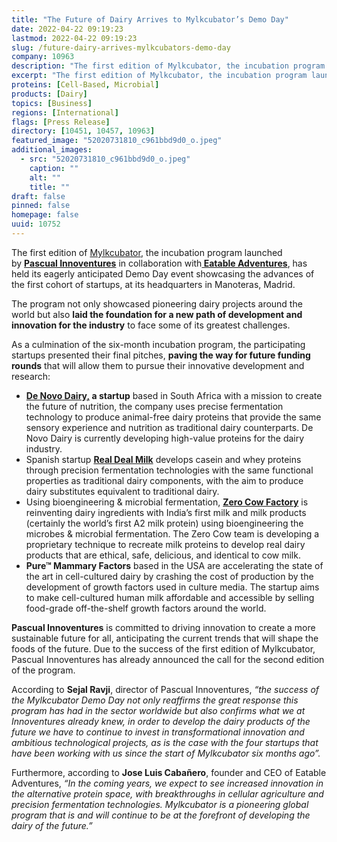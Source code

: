 ```yaml
---
title: "The Future of Dairy Arrives to Mylkcubator’s Demo Day"
date: 2022-04-22 09:19:23
lastmod: 2022-04-22 09:19:23
slug: /future-dairy-arrives-mylkcubators-demo-day
company: 10963
description: "The first edition of Mylkcubator, the incubation program launched by Pascual Innoventures in collaboration with Eatable Adventures, has held its eagerly anticipated Demo Day event showcasing the advances of the first cohort of startups, at its headquarters in Manoteras, Madrid."
excerpt: "The first edition of Mylkcubator, the incubation program launched by Pascual Innoventures in collaboration with Eatable Adventures, has held its eagerly anticipated Demo Day event showcasing the advances of the first cohort of startups, at its headquarters in Manoteras, Madrid."
proteins: [Cell-Based, Microbial]
products: [Dairy]
topics: [Business]
regions: [International]
flags: [Press Release]
directory: [10451, 10457, 10963]
featured_image: "52020731810_c961bbd9d0_o.jpeg"
additional_images:
  - src: "52020731810_c961bbd9d0_o.jpeg"
    caption: ""
    alt: ""
    title: ""
draft: false
pinned: false
homepage: false
uuid: 10752
---
```

<p>The first edition of <a href="https://mylkcubator.com/">Mylkcubator</a>, the incubation program launched by <a href="https://pascualinnoventures.com/"><strong>Pascual Innoventures</strong></a> in collaboration with<a href="https://www.eatableadventures.com/"><strong> Eatable Adventures</strong></a>, has held its eagerly anticipated Demo Day event showcasing the advances of the first cohort of startups, at its headquarters in Manoteras, Madrid.</p>
<p>The program not only showcased pioneering dairy projects around the world but also <strong>laid the foundation for a new path of development and innovation for the industry</strong> to face some of its greatest challenges.</p>
<p>As a culmination of the six-month incubation program, the participating startups presented their final pitches, <strong>paving the way for future funding rounds</strong> that will allow them to pursue their innovative development and research:</p>
<ul>
<li><strong><a href="https://denovodairy.com/">De Novo Dairy,</a> a startup</strong> based in South Africa with a mission to create the future of nutrition, the company uses precise fermentation technology to produce animal-free dairy proteins that provide the same sensory experience and nutrition as traditional dairy counterparts. De Novo Dairy is currently developing high-value proteins for the dairy industry.</li>
<li>Spanish startup <a href="https://www.realdealmilk.com/"><strong>Real Deal Milk</strong></a> develops casein and whey proteins through precision fermentation technologies with the same functional properties as traditional dairy components, with the aim to produce dairy substitutes equivalent to traditional dairy.</li>
<li>Using bioengineering & microbial fermentation, <a href="https://zerocowfactory.com/"><strong>Zero Cow Factory</strong></a> is reinventing dairy ingredients with India’s first milk and milk products (certainly the world’s first A2 milk protein) using bioengineering the microbes & microbial fermentation. The Zero Cow team is developing a proprietary technique to recreate milk proteins to develop real dairy products that are ethical, safe, delicious, and identical to cow milk.</li>
<li><strong>Pure™ Mammary Factors</strong> based in the USA are accelerating the state of the art in cell-cultured dairy by crashing the cost of production by the development of growth factors used in culture media. The startup aims to make cell-cultured human milk affordable and accessible by selling food-grade off-the-shelf growth factors around the world.</li>
</ul>
<p><strong>Pascual Innoventures</strong> is committed to driving innovation to create a more sustainable future for all, anticipating the current trends that will shape the foods of the future. Due to the success of the first edition of Mylkcubator, Pascual Innoventures has already announced the call for the second edition of the program.</p>
<p>According to <strong>Sejal Ravji</strong>, director of Pascual Innoventures, <em>“the success of the Mylkcubator Demo Day not only reaffirms the great response this program has had in the sector worldwide but also confirms what we at Innoventures already knew, in order to develop the dairy products of the future we have to continue to invest in transformational innovation and ambitious technological projects, as is the case with the four startups that have been working with us since the start of Mylkcubator six months ago”.</em></p>
<p>Furthermore, according to <strong>Jose Luis Cabañero</strong>, founder and CEO of Eatable Adventures, <em>“In the coming years, we expect to see increased innovation in the alternative protein space, with breakthroughs in cellular agriculture and precision fermentation technologies. Mylkcubator is a pioneering global program that is and will continue to be at the forefront of developing the dairy of the future.”</em></p>
<p> </p>
<p> </p>
